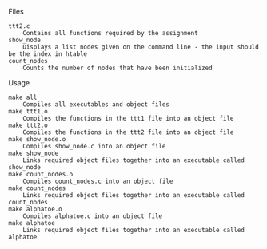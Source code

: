 Files

    ttt2.c
        Contains all functions required by the assignment
    show_node
        Displays a list nodes given on the command line - the input should be the index in htable
    count_nodes
        Counts the number of nodes that have been initialized

Usage

    make all
        Compiles all executables and object files
    make ttt1.o
        Compiles the functions in the ttt1 file into an object file
    make ttt2.o
        Compiles the functions in the ttt2 file into an object file
    make show_node.o
        Compiles show_node.c into an object file
    make show_node
        Links required object files together into an executable called show_node
    make count_nodes.o
        Compiles count_nodes.c into an object file
    make count_nodes
        Links required object files together into an executable called count_nodes
    make alphatoe.o
        Compiles alphatoe.c into an object file
    make alphatoe
        Links required object files together into an executable called alphatoe